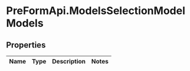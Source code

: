 # PreFormApi.ModelsSelectionModelModels

## Properties

Name | Type | Description | Notes
------------ | ------------- | ------------- | -------------


